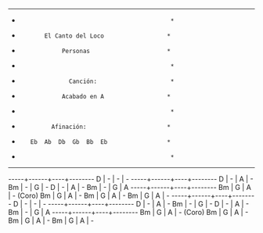 **************************************************
*                                                *
*            El Canto del Loco                  *
*                 Personas                      *
*                                                *
*                   Canción:                     *
*                 Acabado en A                  *
*                                                *
*              Afinación:                       *
*        Eb  Ab  Db  Gb  Bb  Eb                 *
*                                                *
**************************************************

-----+------+----+--------
D    | -    | -  | -
-----+------+----+--------
D    | -    | A  | -
Bm   | -    | G  | -
D    | -    | A  | -
Bm   | -    | G  | A
-----+------+----+--------
Bm   | G    | A  | -  (Coro)
Bm   | G    | A  | - 
Bm   | G    | A  | - 
Bm   | G    | A  | - 
-----+------+----+--------
D    | -    | -  | -
-----+------+----+--------
D    | -    | A  | -
Bm   | -    | G  | -
D    | -    | A  | -
Bm   | -    | G  | A
-----+------+----+--------
Bm   | G    | A  | -  (Coro)
Bm   | G    | A  | - 
Bm   | G    | A  | - 
Bm   | G    | A  | - 
